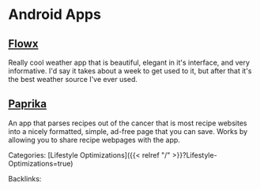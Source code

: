 # Android Apps

## [Flowx](https://www.flowx.io/)

Really cool weather app that is beautiful, elegant in it's interface, and very
informative. I'd say it takes about a week to get used to it, but after that
it's the best weather source I've ever used.

## [Paprika](https://www.paprikaapp.com/)

An app that parses recipes out of the cancer that is most recipe websites into
a nicely formatted, simple, ad-free page that you can save. Works by allowing
you to share recipe webpages with the app.










Categories: [Lifestyle Optimizations]({{< relref "/" >}}?Lifestyle-Optimizations=true)

Backlinks: 